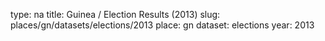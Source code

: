 type: na
title: Guinea / Election Results (2013)
slug: places/gn/datasets/elections/2013
place: gn
dataset: elections
year: 2013
